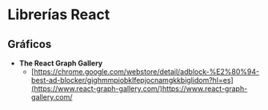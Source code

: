 # Librerías React

## Gráficos
- **The React Graph Gallery**
  - [https://chrome.google.com/webstore/detail/adblock-%E2%80%94-best-ad-blocker/gighmmpiobklfepjocnamgkkbiglidom?hl=es](https://www.react-graph-gallery.com/)https://www.react-graph-gallery.com/
